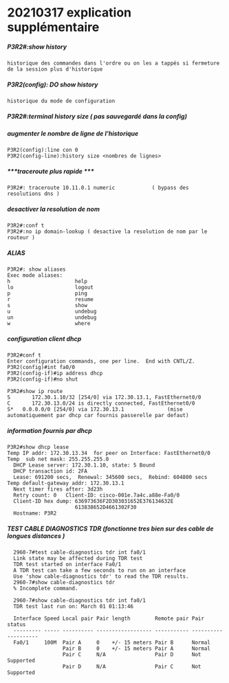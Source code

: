 # 20210317 explication supplémentaire 

##### ***P3R2#:show history***

    historique des commandes dans l'ordre ou on les a tappés si fermeture de la session plus d'historique
    
##### ***P3R2(config): DO show history***

    historique du mode de configuration 

##### ***P3R2#:terminal history size <nombres de lignes>***   ( pas sauvegardé dans la config)

##### ***augmenter le nombre de ligne de l'historique***

    P3R2(config):line con 0
    P3R2(config-line):history size <nombres de lignes>

##### ***traceroute plus rapide ***

    P3R2#: traceroute 10.11.0.1 numeric            ( bypass des resolutions dns )

##### ***desactiver la resolution de nom***
    
    P3R2#:conf t
    P3R2#:no ip domain-lookup ( desactive la resolution de nom par le routeur )

##### ***ALIAS***

    P3R2#: show aliases
    Exec mode aliases:
    h                     help
    lo                    logout
    p                     ping
    r                     resume
    s                     show
    u                     undebug
    un                    undebug
    w                     where


##### ***configuration client dhcp***

    P3R2#conf t
    Enter configuration commands, one per line.  End with CNTL/Z.
    P3R2(config)#int fa0/0
    P3R2(config-if)#ip address dhcp
    P3R2(config-if)#no shut

    P3R2#show ip route
    S       172.30.1.10/32 [254/0] via 172.30.13.1, FastEthernet0/0
    C       172.30.13.0/24 is directly connected, FastEthernet0/0
    S*   0.0.0.0/0 [254/0] via 172.30.13.1              (mise automatiquement par dhcp car fournis passerelle par defaut)


##### ***information fournis par dhcp***

    P3R2#show dhcp lease
    Temp IP addr: 172.30.13.34  for peer on Interface: FastEthernet0/0
    Temp  sub net mask: 255.255.255.0
      DHCP Lease server: 172.30.1.10, state: 5 Bound
      DHCP transaction id: 2FA
      Lease: 691200 secs,  Renewal: 345600 secs,  Rebind: 604800 secs
    Temp default-gateway addr: 172.30.13.1
      Next timer fires after: 3d23h
      Retry count: 0   Client-ID: cisco-001e.7a4c.a88e-Fa0/0
      Client-ID hex dump: 636973636F2D303031652E376134632E
                          613838652D4661302F30
      Hostname: P3R2








#####  TEST CABLE DIAGNOSTICS TDR      (fonctionne tres bien sur des cable de longues distances )

      2960-7#test cable-diagnostics tdr int fa0/1
      Link state may be affected during TDR test
      TDR test started on interface Fa0/1
      A TDR test can take a few seconds to run on an interface
      Use 'show cable-diagnostics tdr' to read the TDR results.
      2960-7#show cable-diagnostics tdr
      % Incomplete command.

      2960-7#show cable-diagnostics tdr int fa0/1
      TDR test last run on: March 01 01:13:46

      Interface Speed Local pair Pair length        Remote pair Pair status
      --------- ----- ---------- ------------------ ----------- --------------------
      Fa0/1     100M  Pair A     0    +/- 15 meters Pair B      Normal
                      Pair B     0    +/- 15 meters Pair A      Normal
                      Pair C     N/A                Pair D      Not Supported
                      Pair D     N/A                Pair C      Not Supported

